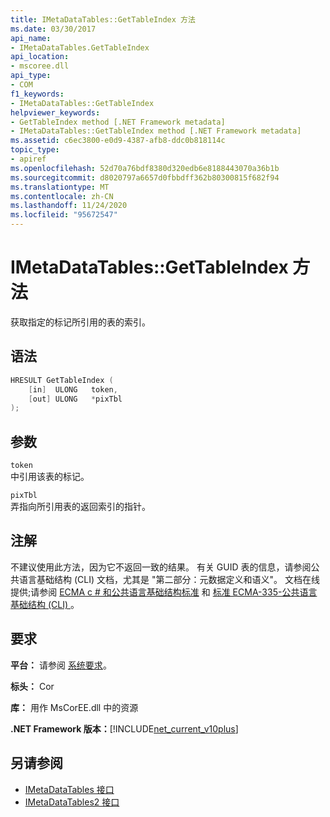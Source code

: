 ```yaml
---
title: IMetaDataTables::GetTableIndex 方法
ms.date: 03/30/2017
api_name:
- IMetaDataTables.GetTableIndex
api_location:
- mscoree.dll
api_type:
- COM
f1_keywords:
- IMetaDataTables::GetTableIndex
helpviewer_keywords:
- GetTableIndex method [.NET Framework metadata]
- IMetaDataTables::GetTableIndex method [.NET Framework metadata]
ms.assetid: c6ec3800-e0d9-4387-afb8-ddc0b818114c
topic_type:
- apiref
ms.openlocfilehash: 52d70a76bdf8380d320edb6e8188443070a36b1b
ms.sourcegitcommit: d8020797a6657d0fbbdff362b80300815f682f94
ms.translationtype: MT
ms.contentlocale: zh-CN
ms.lasthandoff: 11/24/2020
ms.locfileid: "95672547"
---
```

# <a name="imetadatatablesgettableindex-method"></a>IMetaDataTables::GetTableIndex 方法

获取指定的标记所引用的表的索引。  
  
## <a name="syntax"></a>语法  
  
```cpp  
HRESULT GetTableIndex (  
    [in]  ULONG   token,  
    [out] ULONG   *pixTbl  
);  
```  
  
## <a name="parameters"></a>参数  

 `token`  
 中引用该表的标记。  
  
 `pixTbl`  
 弄指向所引用表的返回索引的指针。  
  
## <a name="remarks"></a>注解  

 不建议使用此方法，因为它不返回一致的结果。 有关 GUID 表的信息，请参阅公共语言基础结构 (CLI) 文档，尤其是 "第二部分：元数据定义和语义"。 文档在线提供;请参阅 [ECMA c # 和公共语言基础结构标准](../../../standard/components.md#applicable-standards) 和 [标准 ECMA-335-公共语言基础结构 (CLI) ](http://www.ecma-international.org/publications/standards/Ecma-335.htm)。  
  
## <a name="requirements"></a>要求  

 **平台：** 请参阅 [系统要求](../../get-started/system-requirements.md)。  
  
 **标头：** Cor  
  
 **库：** 用作 MsCorEE.dll 中的资源  
  
 **.NET Framework 版本：**[!INCLUDE[net_current_v10plus](../../../../includes/net-current-v10plus-md.md)]  
  
## <a name="see-also"></a>另请参阅

- [IMetaDataTables 接口](imetadatatables-interface.md)
- [IMetaDataTables2 接口](imetadatatables2-interface.md)
